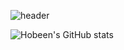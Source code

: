 ![header](https://capsule-render.vercel.app/api?type=soft&color=0:a82da8,100:86BFDE&text=hobeen's%20github!)

<!--
**hobeen-kim/hobeen-kim** is a ✨ _special_ ✨ repository because its `README.md` (this file) appears on your GitHub profile.

Here are some ideas to get you started:

- 🔭 I’m currently working on ...
- 🌱 I’m currently learning ...
- 👯 I’m looking to collaborate on ...
- 🤔 I’m looking for help with ...
- 💬 Ask me about ...
- 📫 How to reach me: ...
- 😄 Pronouns: ...
- ⚡ Fun fact: ...
-->

![Hobeen's GitHub stats](https://github-readme-stats.vercel.app/api?username=hobeen-kim&show_icons=true&theme=radical)
